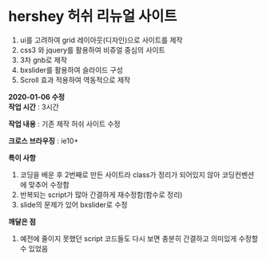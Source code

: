 # hershey 허쉬 리뉴얼 사이트
 
1. ui를 고려하여 grid 레이아웃(디자인)으로 사이트를 제작<br>
2. css3 와 jquery를 활용하여 비쥬얼 중심의 사이트<br>
3. 3차 gnb로 제작 <br>
4. bxslider를 활용하여 슬라이드 구성<br>
5. Scroll 효과 적용하여 역동적으로 제작

**2020-01-06 수정**<br>
**작업 시간** : 3시간

**작업 내용** : 기존 제작 허쉬 사이트 수정

**크로스 브라우징** : ie10+

**특이 사항**
1. 코딩을 배운 후 2번째로 만든 사이트라 class가 정리가 되어있지 않아 코딩컨벤션에 맞추어 수정함
2. 반복되는 script가 많아 간결하게 재수정함(함수로 정리)
3. slide의 문제가 있어 bxslider로 수정

**깨달은 점**
1. 예전에 줄이지 못했던 script 코드들도 다시 보면 충분히 간결하고 의미있게 수정할 수 있었음
